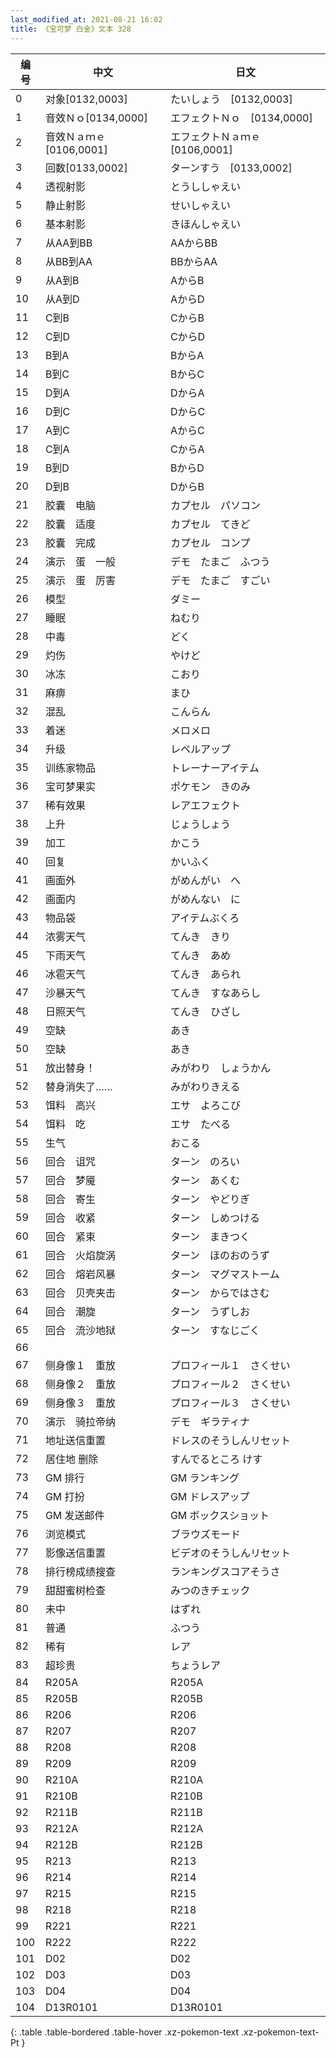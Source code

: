 ```yaml
---
last_modified_at: 2021-08-21 16:02
title: 《宝可梦 白金》文本 328
---
```

| 编号 | 中文 | 日文 |
| ---- | ---- | ---- |
| 0 | 对象[0132,0003] | たいしょう　[0132,0003] |
| 1 | 音效Ｎｏ[0134,0000] | エフェクトＮｏ　[0134,0000] |
| 2 | 音效Ｎａｍｅ[0106,0001] | エフェクトＮａｍｅ　[0106,0001] |
| 3 | 回数[0133,0002] | ターンすう　[0133,0002] |
| 4 | 透视射影 | とうししゃえい |
| 5 | 静止射影 | せいしゃえい |
| 6 | 基本射影 | きほんしゃえい |
| 7 | 从AA到BB | AAからBB |
| 8 | 从BB到AA | BBからAA |
| 9 | 从A到B | AからB |
| 10 | 从A到D | AからD |
| 11 | C到B | CからB |
| 12 | C到D | CからD |
| 13 | B到A | BからA |
| 14 | B到C | BからC |
| 15 | D到A | DからA |
| 16 | D到C | DからC |
| 17 | A到C | AからC |
| 18 | C到A | CからA |
| 19 | B到D | BからD |
| 20 | D到B | DからB |
| 21 | 胶囊　电脑 | カプセル　パソコン |
| 22 | 胶囊　适度 | カプセル　てきど |
| 23 | 胶囊　完成 | カプセル　コンプ |
| 24 | 演示　蛋　一般 | デモ　たまご　ふつう |
| 25 | 演示　蛋　厉害 | デモ　たまご　すごい |
| 26 | 模型 | ダミー |
| 27 | 睡眠 | ねむり |
| 28 | 中毒 | どく |
| 29 | 灼伤 | やけど |
| 30 | 冰冻 | こおり |
| 31 | 麻痹 | まひ |
| 32 | 混乱 | こんらん |
| 33 | 着迷 | メロメロ |
| 34 | 升级 | レベルアップ |
| 35 | 训练家物品 | トレーナーアイテム |
| 36 | 宝可梦果实 | ポケモン　きのみ |
| 37 | 稀有效果 | レアエフェクト |
| 38 | 上升 | じょうしょう |
| 39 | 加工 | かこう |
| 40 | 回复 | かいふく |
| 41 | 画面外 | がめんがい　へ |
| 42 | 画面内 | がめんない　に |
| 43 | 物品袋 | アイテムぶくろ |
| 44 | 浓雾天气 | てんき　きり |
| 45 | 下雨天气 | てんき　あめ |
| 46 | 冰雹天气 | てんき　あられ |
| 47 | 沙暴天气 | てんき　すなあらし |
| 48 | 日照天气 | てんき　ひざし |
| 49 | 空缺 | あき |
| 50 | 空缺 | あき |
| 51 | 放出替身！ | みがわり　しょうかん |
| 52 | 替身消失了…… | みがわりきえる |
| 53 | 饵料　高兴 | エサ　よろこび |
| 54 | 饵料　吃 | エサ　たべる |
| 55 | 生气 | おこる |
| 56 | 回合　诅咒 | ターン　のろい |
| 57 | 回合　梦魇 | ターン　あくむ |
| 58 | 回合　寄生 | ターン　やどりぎ |
| 59 | 回合　收紧 | ターン　しめつける |
| 60 | 回合　紧束 | ターン　まきつく |
| 61 | 回合　火焰旋涡 | ターン　ほのおのうず |
| 62 | 回合　熔岩风暴 | ターン　マグマストーム |
| 63 | 回合　贝壳夹击 | ターン　からではさむ |
| 64 | 回合　潮旋 | ターン　うずしお |
| 65 | 回合　流沙地狱 | ターン　すなじごく |
| 66 |   |   |
| 67 | 侧身像１　重放 | プロフィール１　さくせい |
| 68 | 侧身像２　重放 | プロフィール２　さくせい |
| 69 | 侧身像３　重放 | プロフィール３　さくせい |
| 70 | 演示　骑拉帝纳 | デモ　ギラティナ |
| 71 | 地址送信重置 | ドレスのそうしんリセット |
| 72 | 居住地 删除 | すんでるところ けす |
| 73 | GM 排行 | GM ランキング |
| 74 | GM 打扮 | GM ドレスアップ |
| 75 | GM 发送邮件 | GM ボックスショット |
| 76 | 浏览模式 | ブラウズモード |
| 77 | 影像送信重置 | ビデオのそうしんリセット |
| 78 | 排行榜成绩搜查 | ランキングスコアそうさ |
| 79 | 甜甜蜜树检查 | みつのきチェック |
| 80 | 未中 | はずれ |
| 81 | 普通 | ふつう |
| 82 | 稀有 | レア |
| 83 | 超珍贵 | ちょうレア |
| 84 | R205A | R205A |
| 85 | R205B | R205B |
| 86 | R206 | R206 |
| 87 | R207 | R207 |
| 88 | R208 | R208 |
| 89 | R209 | R209 |
| 90 | R210A | R210A |
| 91 | R210B | R210B |
| 92 | R211B | R211B |
| 93 | R212A | R212A |
| 94 | R212B | R212B |
| 95 | R213 | R213 |
| 96 | R214 | R214 |
| 97 | R215 | R215 |
| 98 | R218 | R218 |
| 99 | R221 | R221 |
| 100 | R222 | R222 |
| 101 | D02 | D02 |
| 102 | D03 | D03 |
| 103 | D04 | D04 |
| 104 | D13R0101 | D13R0101 |
{: .table .table-bordered .table-hover .xz-pokemon-text .xz-pokemon-text-Pt }